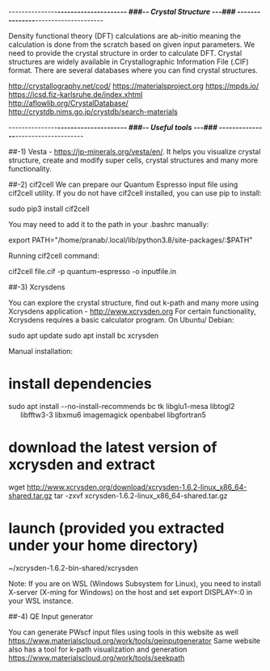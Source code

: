 ---------------***********---------------------
###-- Crystal Structure ---###
---------------***********---------------------

Density functional theory (DFT) calculations are ab-initio meaning the calculation is done 
from the scratch based on given input parameters. We need to provide the crystal structure 
in order to calculate DFT. Crystal structures are widely available in Crystallographic Information File (.CIF) format. 
There are several databases where you can find crystal structures.

http://crystallography.net/cod/
https://materialsproject.org
https://mpds.io/
https://icsd.fiz-karlsruhe.de/index.xhtml
http://aflowlib.org/CrystalDatabase/
http://crystdb.nims.go.jp/crystdb/search-materials

---------------***********---------------------
###-- Useful tools ---###
---------------***********---------------------

##-1) Vesta - https://jp-minerals.org/vesta/en/. 
It helps you visualize crystal structure, create and modify super cells, crystal structures and many more functionality.

##-2) cif2cell 
We can prepare our Quantum Espresso input file using cif2cell utility. 
If you do not have cif2cell installed, you can use pip to install:

sudo pip3 install cif2cell

You may need to add it to the path in your .bashrc manually:

export PATH="/home/pranab/.local/lib/python3.8/site-packages/:$PATH"

Running cif2cell command:

cif2cell file.cif -p quantum-espresso -o inputfile.in

##-3) Xcrysdens

You can explore the crystal structure, find out k-path and many more using Xcrysdens application - http://www.xcrysden.org
For certain functionality, Xcrysdens requires a basic calculator program. On Ubuntu/ Debian:

sudo apt update
sudo apt install bc xcrysden

Manual installation:

# install dependencies
sudo apt install --no-install-recommends bc tk libglu1-mesa libtogl2 \
      libfftw3-3 libxmu6 imagemagick openbabel libgfortran5

# download the latest version of xcrysden and extract
wget http://www.xcrysden.org/download/xcrysden-1.6.2-linux_x86_64-shared.tar.gz
tar -zxvf xcrysden-1.6.2-linux_x86_64-shared.tar.gz

# launch (provided you extracted under your home directory)
~/xcrysden-1.6.2-bin-shared/xcrysden

Note: If you are on WSL (Windows Subsystem for Linux), you need to install X-server (X-ming for Windows) 
on the host and set export DISPLAY=:0 in your WSL instance.

##-4) QE Input generator

You can generate PWscf input files using tools in this website as well https://www.materialscloud.org/work/tools/qeinputgenerator
Same website also has a tool for k-path visualization and generation https://www.materialscloud.org/work/tools/seekpath
